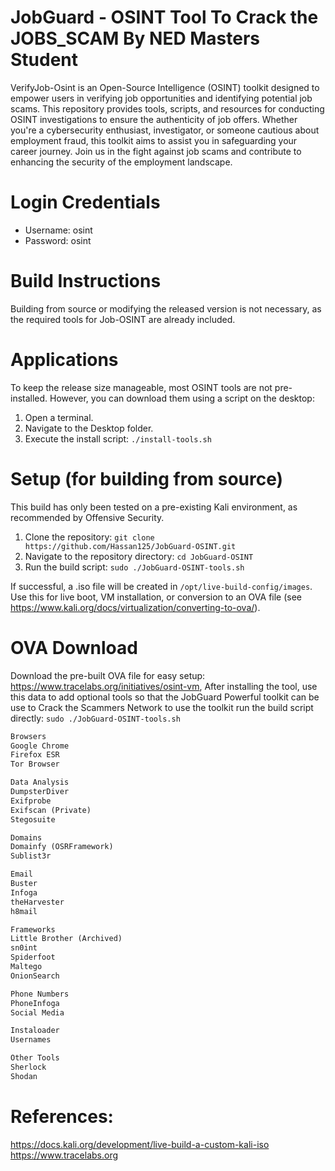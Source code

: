 # JobGuard - OSINT Tool To Crack the JOBS_SCAM By NED Masters Student

VerifyJob-Osint is an Open-Source Intelligence (OSINT) toolkit designed to empower users in verifying job opportunities and identifying potential job scams. This repository provides tools, scripts, and resources for conducting OSINT investigations to ensure the authenticity of job offers. Whether you're a cybersecurity enthusiast, investigator, or someone cautious about employment fraud, this toolkit aims to assist you in safeguarding your career journey. Join us in the fight against job scams and contribute to enhancing the security of the employment landscape.

# Login Credentials

* Username: osint
* Password: osint

# Build Instructions

Building from source or modifying the released version is not necessary, as the required tools for Job-OSINT are already included.

# Applications

To keep the release size manageable, most OSINT tools are not pre-installed. However, you can download them using a script on the desktop:

1. Open a terminal.
2. Navigate to the Desktop folder.
3. Execute the install script: `./install-tools.sh`

# Setup (for building from source)

This build has only been tested on a pre-existing Kali environment, as recommended by Offensive Security.

1. Clone the repository: `git clone https://github.com/Hassan125/JobGuard-OSINT.git`
2. Navigate to the repository directory: `cd JobGuard-OSINT`
3. Run the build script: `sudo ./JobGuard-OSINT-tools.sh`

If successful, a .iso file will be created in `/opt/live-build-config/images`. Use this for live boot, VM installation, or conversion to an OVA file (see https://www.kali.org/docs/virtualization/converting-to-ova/).

# OVA Download

Download the pre-built OVA file for easy setup: https://www.tracelabs.org/initiatives/osint-vm, After installing the tool, use this data to add optional tools so that the JobGuard Powerful toolkit can be use to Crack the Scammers Network to use the toolkit run the build script directly: `sudo ./JobGuard-OSINT-tools.sh`


```markdown
Browsers
Google Chrome
Firefox ESR
Tor Browser
```

```markdown
Data Analysis
DumpsterDiver
Exifprobe
Exifscan (Private)
Stegosuite
```

```markdown
Domains
Domainfy (OSRFramework)
Sublist3r
```

```markdown
Email
Buster
Infoga
theHarvester
h8mail
```

```markdown
Frameworks
Little Brother (Archived)
sn0int
Spiderfoot
Maltego
OnionSearch
```

```markdown
Phone Numbers
PhoneInfoga
Social Media
```

```markdown
Instaloader
Usernames
```

```markdown
Other Tools
Sherlock
Shodan
```

# References:
https://docs.kali.org/development/live-build-a-custom-kali-iso
https://www.tracelabs.org
